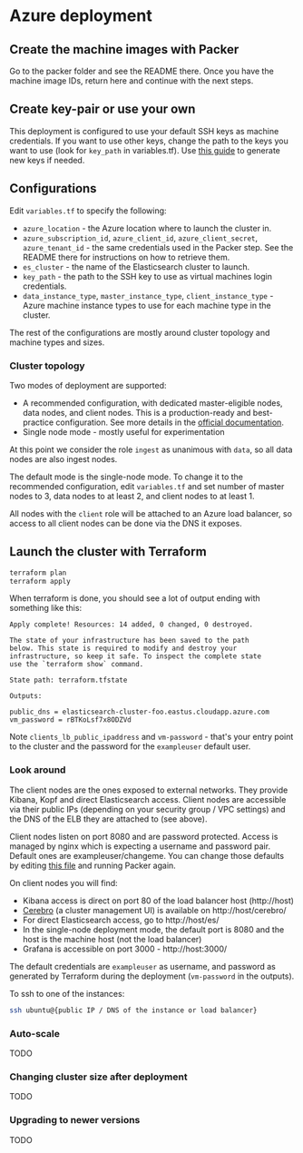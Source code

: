 # Azure deployment

## Create the machine images with Packer

Go to the packer folder and see the README there. Once you have the machine image IDs, return here and continue with the next steps.

## Create key-pair or use your own

This deployment is configured to use your default SSH keys as machine credentials. If you want to use other keys, change the path to the keys you want to use (look for `key_path` in variables.tf). Use [this guide](https://help.github.com/articles/generating-a-new-ssh-key-and-adding-it-to-the-ssh-agent/) to generate new keys if needed.

## Configurations

Edit `variables.tf` to specify the following:

* `azure_location` - the Azure location where to launch the cluster in.
* `azure_subscription_id`, `azure_client_id`, `azure_client_secret`, `azure_tenant_id` - the same credentials used in the Packer step. See the README there for instructions on how to retrieve them.
* `es_cluster` - the name of the Elasticsearch cluster to launch.
* `key_path` - the path to the SSH key to use as virtual machines login credentials.
* `data_instance_type`, `master_instance_type`, `client_instance_type` - Azure machine instance types to use for each machine type in the cluster.

The rest of the configurations are mostly around cluster topology and  machine types and sizes.

### Cluster topology

Two modes of deployment are supported:

* A recommended configuration, with dedicated master-eligible nodes, data nodes, and client nodes. This is a production-ready and best-practice configuration. See more details in the [official documentation](https://www.elastic.co/guide/en/elasticsearch/reference/current/modules-node.html).
* Single node mode - mostly useful for experimentation

At this point we consider the role `ingest` as unanimous with `data`, so all data nodes are also ingest nodes.

The default mode is the single-node mode. To change it to the recommended configuration, edit `variables.tf` and set number of master nodes to 3, data nodes to at least 2, and client nodes to at least 1.

All nodes with the `client` role will be attached to an Azure load balancer, so access to all client nodes can be done via the DNS it exposes.

## Launch the cluster with Terraform

```bash
terraform plan
terraform apply
```

When terraform is done, you should see a lot of output ending with something like this:

```
Apply complete! Resources: 14 added, 0 changed, 0 destroyed.

The state of your infrastructure has been saved to the path
below. This state is required to modify and destroy your
infrastructure, so keep it safe. To inspect the complete state
use the `terraform show` command.

State path: terraform.tfstate

Outputs:

public_dns = elasticsearch-cluster-foo.eastus.cloudapp.azure.com
vm_password = rBTKoLsf7x8ODZVd
```

Note `clients_lb_public_ipaddress` and `vm-password` - that's your entry point to the cluster and the password for the `exampleuser` default user.

### Look around

The client nodes are the ones exposed to external networks. They provide Kibana, Kopf and direct Elasticsearch access. Client nodes are accessible via their public IPs (depending on your security group / VPC settings) and the DNS of the ELB they are attached to (see above).

Client nodes listen on port 8080 and are password protected. Access is managed by nginx which is expecting a username and password pair. Default ones are exampleuser/changeme. You can change those defaults by editing [this file](https://github.com/synhershko/elasticsearch-cloud-deploy/blob/master/packer/install-nginx.sh) and running Packer again.

On client nodes you will find:

* Kibana access is direct on port 80 of the load balancer host (http://host)
* [Cerebro](https://github.com/lmenezes/cerebro) (a cluster management UI) is available on http://host/cerebro/
* For direct Elasticsearch access, go to http://host/es/
* In the single-node deployment mode, the default port is 8080 and the host is the machine host (not the load balancer)
* Grafana is accessible on port 3000 - http://host:3000/

The default credentials are `exampleuser` as username, and password as generated by Terraform during the deployment (`vm-password` in the outputs).

To ssh to one of the instances:

```bash
ssh ubuntu@{public IP / DNS of the instance or load balancer}
```

### Auto-scale

TODO

### Changing cluster size after deployment

TODO

### Upgrading to newer versions

TODO